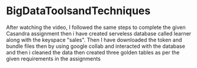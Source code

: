# BigDataToolsandTechniques


After watching the video, I followed the same steps to complete the given Casandra assignment then i have created serveless database called learner along with the keyspace "sales".
Then I have downloaded the token and bundle files then by using google collab and interacted with the database and then i cleaned  the data then created three golden tables as per the given requirements in the assignments
